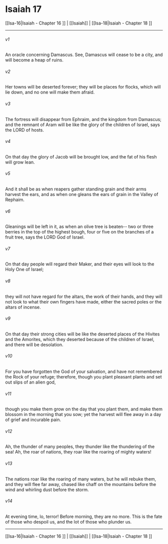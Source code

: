 # Isaiah 17

[[Isa-16|Isaiah - Chapter 16 ]] | [[Isaiah]] | [[Isa-18|Isaiah - Chapter 18 ]]
***

###### v1
An oracle concerning Damascus. See, Damascus will cease to be a city, and will become a heap of ruins.
###### v2
Her towns will be deserted forever; they will be places for flocks, which will lie down, and no one will make them afraid.
###### v3
The fortress will disappear from Ephraim, and the kingdom from Damascus; and the remnant of Aram will be like the glory of the children of Israel, says the LORD of hosts.
###### v4
On that day the glory of Jacob will be brought low, and the fat of his flesh will grow lean.
###### v5
And it shall be as when reapers gather standing grain and their arms harvest the ears, and as when one gleans the ears of grain in the Valley of Rephaim.
###### v6
Gleanings will be left in it, as when an olive tree is beaten-- two or three berries in the top of the highest bough, four or five on the branches of a fruit tree, says the LORD God of Israel.
###### v7
On that day people will regard their Maker, and their eyes will look to the Holy One of Israel;
###### v8
they will not have regard for the altars, the work of their hands, and they will not look to what their own fingers have made, either the sacred poles or the altars of incense.
###### v9
On that day their strong cities will be like the deserted places of the Hivites and the Amorites, which they deserted because of the children of Israel, and there will be desolation.
###### v10
For you have forgotten the God of your salvation, and have not remembered the Rock of your refuge; therefore, though you plant pleasant plants and set out slips of an alien god,
###### v11
though you make them grow on the day that you plant them, and make them blossom in the morning that you sow; yet the harvest will flee away in a day of grief and incurable pain.
###### v12
Ah, the thunder of many peoples, they thunder like the thundering of the sea! Ah, the roar of nations, they roar like the roaring of mighty waters!
###### v13
The nations roar like the roaring of many waters, but he will rebuke them, and they will flee far away, chased like chaff on the mountains before the wind and whirling dust before the storm.
###### v14
At evening time, lo, terror! Before morning, they are no more. This is the fate of those who despoil us, and the lot of those who plunder us.

***

[[Isa-16|Isaiah - Chapter 16 ]] | [[Isaiah]] | [[Isa-18|Isaiah - Chapter 18 ]]
